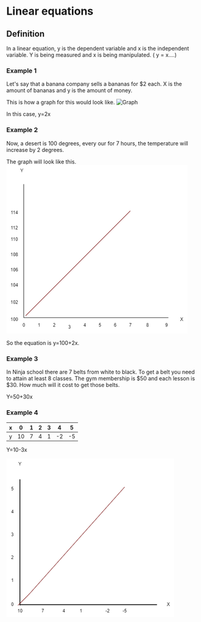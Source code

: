 # Linear equations

## Definition
 In a linear equation, y is the dependent variable and x is the independent variable. Y is being measured and x is being manipulated. ( y = x....)

### Example 1
 Let's say that a banana company sells a bananas for $2 each. X is the amount of bananas and y is the amount of money.

This is how a graph for this would look like.
![Graph](images/Angles/LG.drawio.png)


In this case, y=2x

### Example 2
Now, a desert is 100 degrees, every our for 7 hours, the temperature will increase by 2 degrees.

The graph will look like this.
![Graph2](images/Linear-Equations/LG2.drawio.png)


So the equation is y=100+2x.

### Example 3
In Ninja school there are 7 belts from white to black. To get a belt you need to attain at least 8 classes. The gym membership is $50 and each lesson is $30.
How much will it cost to get those belts.

Y=50+30x


### Example 4

x | 0 | 1 | 2 | 3 | 4 | 5 |
--|--|--|--|--|--|--|
y | 10 | 7 | 4 | 1 | -2| -5

Y=10-3x

![Graph3](images/Linear-Equations/LG3.drawio.png)